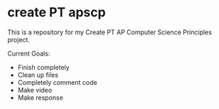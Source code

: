 # create PT apscp

This is a repository for my Create PT AP Computer Science Principles project.

Current Goals:
- Finish completely
- Clean up files
- Completely comment code
- Make video
- Make response
